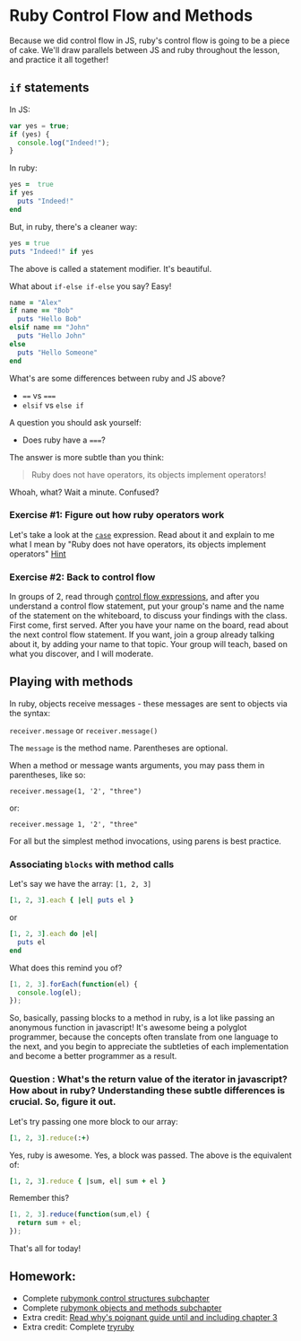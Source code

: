 # Ruby Control Flow and Methods

Because we did control flow in JS, ruby's control flow is going to be a
piece of cake. We'll draw parallels between JS and ruby throughout the
lesson, and practice it all together!

## `if` statements

In JS:

```javascript
var yes = true;
if (yes) {
  console.log("Indeed!");
}
```

In ruby:

```ruby
yes =  true
if yes
  puts "Indeed!"
end
```

But, in ruby, there's a cleaner way:

```ruby
yes = true
puts "Indeed!" if yes
```

The above is called a statement modifier. It's beautiful.

What about `if-else if-else` you say? Easy!

```ruby
name = "Alex"
if name == "Bob"
  puts "Hello Bob"
elsif name == "John"
  puts "Hello John"
else
  puts "Hello Someone"
end
```

What's are some differences between ruby and JS above?

* `==` vs `===`
* `elsif` vs `else if`

A question you should ask yourself:

* Does ruby have a `===`?

The answer is more subtle than you think:
> Ruby does not have operators, its objects implement operators!

Whoah, what? Wait a minute. Confused?

### Exercise #1: Figure out how ruby operators work

Let's take a look at the [`case`](http://ruby-doc.org/core-2.1.4/doc/syntax/control_expressions_rdoc.html#label-case+Expression) expression. Read about it and explain to me what I mean by "Ruby does not have operators, its objects implement operators" [Hint](http://ruby-doc.org/core-2.1.4/Object.html#method-i-3D-3D-3D)

### Exercise #2: Back to control flow

In groups of 2, read through [control flow expressions](http://ruby-doc.org/core-2.1.4/doc/syntax/control_expressions_rdoc.html), and after you understand a control flow statement, put your group's name and the name of the statement on the whiteboard, to discuss your findings with the class. First come, first served. After you have your name on the board, read about the next control flow statement. If you want, join a group already talking about it, by adding your name to that topic. Your group will teach, based on what you discover, and I will moderate.

## Playing with methods

In ruby, objects receive messages - these messages are sent to objects via the syntax:

`receiver.message` or `receiver.message()`

The `message` is the method name. Parentheses are optional.

When a method or message wants arguments, you may pass them in parentheses, like so:

`receiver.message(1, '2', "three")`

or:

`receiver.message 1, '2', "three"`

For all but the simplest method invocations, using parens is best practice.

### Associating `blocks` with method calls

Let's say we have the array:
`[1, 2, 3]`

```ruby
[1, 2, 3].each { |el| puts el }
```

or 

```ruby
[1, 2, 3].each do |el|
  puts el
end
```

What does this remind you of?

```javascript
[1, 2, 3].forEach(function(el) {
  console.log(el);
});
```

So, basically, passing blocks to a method in ruby, is a lot like passing an anonymous function in javascript! It's awesome being a polyglot programmer, because the concepts often translate from one language to the next, and you begin to appreciate the subtleties of each implementation and become a better programmer as a result.

### Question : What's the return value of the iterator in javascript? How about in ruby? Understanding these subtle differences is crucial. So, figure it out.

Let's try passing one more block to our array:

```ruby
[1, 2, 3].reduce(:+)
```

Yes, ruby is awesome. Yes, a block was passed. The above is the equivalent of:

```ruby
[1, 2, 3].reduce { |sum, el| sum + el }
```

Remember this?

```javascript
[1, 2, 3].reduce(function(sum,el) {
  return sum + el;
});
```

That's all for today!

## Homework: 

* Complete [rubymonk control structures subchapter](https://rubymonk.com/learning/books/1-ruby-primer/chapters/8-control-structures/)
* Complete [rubymonk objects and methods subchapter](https://rubymonk.com/learning/books/1-ruby-primer/chapters/6-objects/)
* Extra credit: [Read why's poignant guide until and including chapter 3](http://mislav.uniqpath.com/poignant-guide/)
* Extra credit: Complete [tryruby](tryruby.org)
